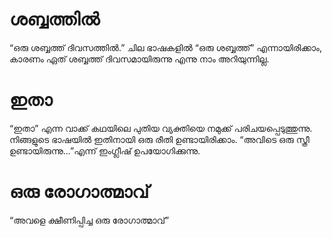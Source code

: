 # ശബ്ബത്തിൽ
“ഒരു ശബ്ബത്ത് ദിവസത്തിൽ.” ചില ഭാഷകളിൽ “ഒരു ശബ്ബത്ത്” എന്നായിരിക്കാം, കാരണം ഏത്  ശബ്ബത്ത് ദിവസമായിരുന്നു എന്നു നാം അറിയുന്നില്ല.
# ഇതാ
“ഇതാ” എന്ന വാക്ക് കഥയിലെ പുതിയ വ്യക്തിയെ നമുക്ക് പരിചയപ്പെടുത്തുന്നു. നിങ്ങളുടെ ഭാഷയിൽ ഇതിനായി ഒരു രീതി ഉണ്ടായിരിക്കാം. “അവിടെ ഒരു സ്ത്രീ ഉണ്ടായിരുന്നു...”എന്ന് ഇംഗ്ലീഷ് ഉപയോഗിക്കുന്നു.
# ഒരു രോഗാത്മാവ്
“അവളെ ക്ഷീണിപ്പിച്ച ഒരു രോഗാത്മാവ്”
